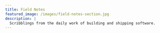 ```yaml
---
title: Field Notes
featured_image: /images/field-notes-section.jpg
description: |
  Scribblings from the daily work of building and shipping software.
---
```


